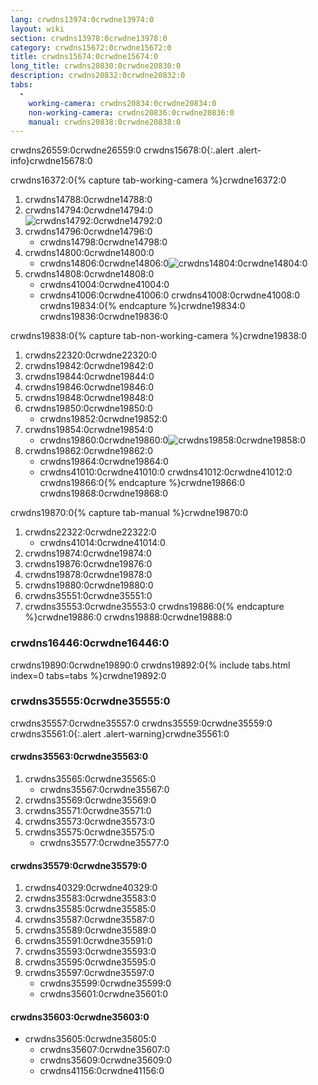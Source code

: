```yaml
---
lang: crwdns13974:0crwdne13974:0
layout: wiki
section: crwdns13978:0crwdne13978:0
category: crwdns15672:0crwdne15672:0
title: crwdns15674:0crwdne15674:0
long_title: crwdns20830:0crwdne20830:0
description: crwdns20832:0crwdne20832:0
tabs:
  - 
    working-camera: crwdns20834:0crwdne20834:0
    non-working-camera: crwdns20836:0crwdne20836:0
    manual: crwdns20838:0crwdne20838:0
---
```


crwdns26559:0crwdne26559:0
crwdns15678:0{:.alert .alert-info}crwdne15678:0

crwdns16372:0{% capture tab-working-camera %}crwdne16372:0
1. crwdns14788:0crwdne14788:0
1. crwdns14794:0crwdne14794:0<br> ![crwdns14792:0crwdne14792:0](crwdns26561:0crwdne26561:0)
1. crwdns14796:0crwdne14796:0
    - crwdns14798:0crwdne14798:0
1. crwdns14800:0crwdne14800:0
    - crwdns14806:0crwdne14806:0![crwdns14804:0crwdne14804:0](crwdns14802:0crwdne14802:0)
1. crwdns14808:0crwdne14808:0
    - crwdns41004:0crwdne41004:0
    - crwdns41006:0crwdne41006:0 crwdns41008:0crwdne41008:0
crwdns19834:0{% endcapture %}crwdne19834:0
crwdns19836:0crwdne19836:0

crwdns19838:0{% capture tab-non-working-camera %}crwdne19838:0
1. crwdns22320:0crwdne22320:0
1. crwdns19842:0crwdne19842:0
1. crwdns19844:0crwdne19844:0
1. crwdns19846:0crwdne19846:0
1. crwdns19848:0crwdne19848:0
1. crwdns19850:0crwdne19850:0
    - crwdns19852:0crwdne19852:0
1. crwdns19854:0crwdne19854:0
    - crwdns19860:0crwdne19860:0![crwdns19858:0crwdne19858:0](crwdns19856:0crwdne19856:0)
1. crwdns19862:0crwdne19862:0
    - crwdns19864:0crwdne19864:0
    - crwdns41010:0crwdne41010:0 crwdns41012:0crwdne41012:0
crwdns19866:0{% endcapture %}crwdne19866:0
crwdns19868:0crwdne19868:0

crwdns19870:0{% capture tab-manual %}crwdne19870:0
1. crwdns22322:0crwdne22322:0
    - crwdns41014:0crwdne41014:0
1. crwdns19874:0crwdne19874:0
1. crwdns19876:0crwdne19876:0
1. crwdns19878:0crwdne19878:0
1. crwdns19880:0crwdne19880:0
1. crwdns35551:0crwdne35551:0
1. crwdns35553:0crwdne35553:0
crwdns19886:0{% endcapture %}crwdne19886:0
crwdns19888:0crwdne19888:0

### crwdns16446:0crwdne16446:0

crwdns19890:0crwdne19890:0
crwdns19892:0{% include tabs.html index=0 tabs=tabs %}crwdne19892:0

### crwdns35555:0crwdne35555:0

crwdns35557:0crwdne35557:0 crwdns35559:0crwdne35559:0
crwdns35561:0{:.alert .alert-warning}crwdne35561:0

#### crwdns35563:0crwdne35563:0

1. crwdns35565:0crwdne35565:0
    - crwdns35567:0crwdne35567:0
1. crwdns35569:0crwdne35569:0
1. crwdns35571:0crwdne35571:0
1. crwdns35573:0crwdne35573:0
1. crwdns35575:0crwdne35575:0
    - crwdns35577:0crwdne35577:0

#### crwdns35579:0crwdne35579:0

1. crwdns40329:0crwdne40329:0
1. crwdns35583:0crwdne35583:0
1. crwdns35585:0crwdne35585:0
1. crwdns35587:0crwdne35587:0
1. crwdns35589:0crwdne35589:0
1. crwdns35591:0crwdne35591:0
1. crwdns35593:0crwdne35593:0
1. crwdns35595:0crwdne35595:0
1. crwdns35597:0crwdne35597:0
    - crwdns35599:0crwdne35599:0
    - crwdns35601:0crwdne35601:0

#### crwdns35603:0crwdne35603:0
- crwdns35605:0crwdne35605:0
    - crwdns35607:0crwdne35607:0
    - crwdns35609:0crwdne35609:0
    - crwdns41156:0crwdne41156:0
